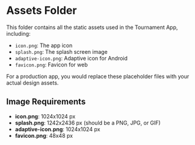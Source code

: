 # Assets Folder

This folder contains all the static assets used in the Tournament App, including:

- `icon.png`: The app icon
- `splash.png`: The splash screen image
- `adaptive-icon.png`: Adaptive icon for Android
- `favicon.png`: Favicon for web

For a production app, you would replace these placeholder files with your actual design assets.

## Image Requirements

- **icon.png**: 1024x1024 px
- **splash.png**: 1242x2436 px (should be a PNG, JPG, or GIF)
- **adaptive-icon.png**: 1024x1024 px
- **favicon.png**: 48x48 px 